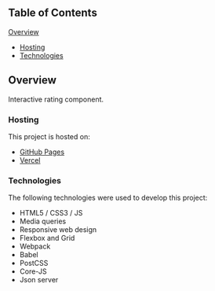 ## Table of Contents

[Overview](#overview)
- [Hosting](#hosting)
- [Technologies](#technologies)

## Overview

Interactive rating component.

### Hosting

This project is hosted on:
- [GitHub Pages](https://private-lazy-val.github.io/rateMe/)
- [Vercel](https://rate-me-5.vercel.app/)



### Technologies

The following technologies were used to develop this project:

- HTML5 / CSS3 / JS
- Media queries
- Responsive web design
- Flexbox and Grid
- Webpack
- Babel
- PostCSS
- Core-JS
- Json server
